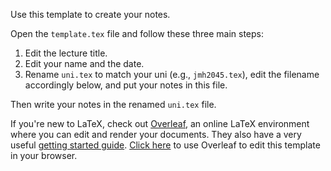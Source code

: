 Use this template to create your notes.

Open the `template.tex` file and follow these three main steps:

   1. Edit the lecture title.
   2. Edit your name and the date.
   3. Rename `uni.tex` to match your uni (e.g., `jmh2045.tex`), edit the filename accordingly below, and put your notes in this file.

Then write your notes in the renamed `uni.tex` file.

If you're new to LaTeX, check out [Overleaf](http://overleaf.com), an online LaTeX environment where you can edit and render your documents.
They also have a very useful [getting started guide](http://www.overleaf.com/help/18-how-do-i-use-overleaf).
[Click here](https://www.overleaf.com/docs?snip_uri=http://jakehofman.com/tmp/template.zip) to use Overleaf to edit this template in your browser.